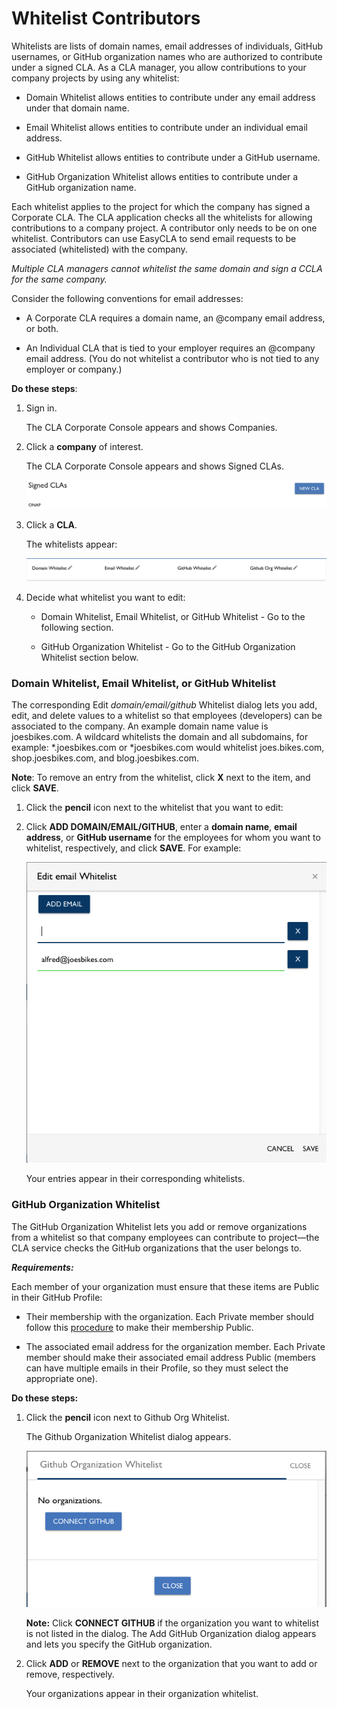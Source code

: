 # Whitelist Contributors

Whitelists are lists of domain names, email addresses of individuals, GitHub usernames, or GitHub organization names who are authorized to contribute under a signed CLA. As a CLA manager, you allow contributions to your company projects by using any whitelist:

* Domain Whitelist allows entities to contribute under any email address under that domain name.

* Email Whitelist allows entities to contribute under an individual email address.

* GitHub Whitelist allows entities to contribute under a GitHub username.

* GitHub Organization Whitelist allows entities to contribute under a GitHub organization name.

Each whitelist applies to the project for which the company has signed a Corporate CLA. The CLA application checks all the whitelists for allowing contributions to a company project. A contributor only needs to be on one whitelist. Contributors can use EasyCLA to send email requests to be associated (whitelisted) with the company.

*Multiple CLA managers cannot whitelist the same domain and sign a CCLA for the same company.*

Consider the following conventions for email addresses:

* A Corporate CLA requires a domain name, an @company email address, or both.

* An Individual CLA that is tied to your employer requires an @company email address. (You do not whitelist a contributor who is not tied to any employer or company.)

**Do these steps**:

1. Sign in.

   The CLA Corporate Console appears and shows Companies.

1. Click a **company** of interest.

   The CLA Corporate Console appears and shows Signed CLAs.

   ![Signed CLAs](imgs/CLA-Signed-CLAs.png)

1. Click a **CLA**.

   The whitelists appear:

   ![Whitelists](imgs/CLA-Whitelists.png)

1. Decide what whitelist you want to edit:

   * Domain Whitelist, Email Whitelist, or GitHub Whitelist - Go to the following section.

   * GitHub Organization Whitelist - Go to the GitHub Organization Whitelist section below.

### Domain Whitelist, Email Whitelist, or GitHub Whitelist

The corresponding Edit *domain/email/github* Whitelist dialog lets you add, edit, and delete values to a whitelist so that employees (developers) can be associated to the company. An example domain name value is joesbikes.com. A wildcard whitelists the domain and all subdomains, for example: \*.joesbikes.com or *joesbikes.com would whitelist joes.bikes.com, shop.joesbikes.com, and blog.joesbikes.com.


**Note**: To remove an entry from the whitelist, click **X** next to the item, and click **SAVE**.

1. Click the **pencil** icon next to the whitelist that you want to edit:

1. Click **ADD DOMAIN/EMAIL/GITHUB**, enter a **domain name**, **email address**, or **GitHub username** for the employees for whom you want to whitelist, respectively, and  click **SAVE**. For example:

   ![Edit email Whitelist](imgs/CLA-Edit-email-Whitelist.png)

   Your entries appear in their corresponding whitelists.

### GitHub Organization Whitelist

The GitHub Organization Whitelist lets you add or remove organizations from a whitelist so that company employees can contribute to project—the CLA service checks the GitHub organizations that the user belongs to.

**_Requirements:_**

Each member of your organization must ensure that these items are Public in their GitHub Profile:

* Their membership with the organization. Each Private member should follow this [procedure](https://help.github.com/en/articles/publicizing-or-hiding-organization-membership) to make their membership Public.

* The associated email address for the organization member. Each Private member should make their associated email address Public (members can have multiple emails in their Profile, so they must select the appropriate one).

**Do these steps:**

1. Click the **pencil** icon next to Github Org Whitelist.

   The Github Organization Whitelist dialog appears.

   ![Github Organization Whitelist](imgs/CLA-GitHub-Organization-Whitelist-no-organizations.png)

   **Note:** Click **CONNECT GITHUB** if the organization you want to whitelist is not listed in the dialog. The Add GitHub Organization dialog appears and lets you specify the GitHub organization.

1. Click **ADD** or **REMOVE** next to the organization that you want to add or remove, respectively.

   Your organizations appear in their organization whitelist.